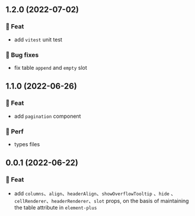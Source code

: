 ## 1.2.0 (2022-07-02)

### 🎫 Feat

- add `vitest` unit test

### 🐞 Bug fixes

- fix table `append` and `empty` slot

## 1.1.0 (2022-06-26)

### 🎫 Feat

- add `pagination` component

### 🍏 Perf

- types files

## 0.0.1 (2022-06-22)

### 🎫 Feat

- add `columns`、`align`、`headerAlign`、`showOverflowTooltip` 、`hide` 、`cellRenderer`、`headerRenderer`、`slot` props, on the basis of maintaining the table attribute in `element-plus`